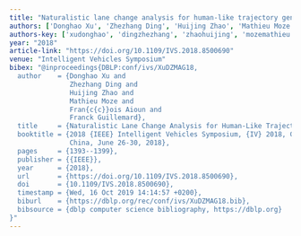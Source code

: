 ```yaml
---
title: "Naturalistic lane change analysis for human-like trajectory generation"
authors: ['Donghao Xu', 'Zhezhang Ding', 'Huijing Zhao', 'Mathieu Moze', 'François Aioun', 'Franck Guillemard']
authors-key: ['xudonghao', 'dingzhezhang', 'zhaohuijing', 'mozemathieu', 'aiounfrançois', 'guillemardfranck']
year: "2018"
article-link: "https://doi.org/10.1109/IVS.2018.8500690"
venue: "Intelligent Vehicles Symposium"
bibex: "@inproceedings{DBLP:conf/ivs/XuDZMAG18,
  author    = {Donghao Xu and
               Zhezhang Ding and
               Huijing Zhao and
               Mathieu Moze and
               Fran{c{c}}ois Aioun and
               Franck Guillemard},
  title     = {Naturalistic Lane Change Analysis for Human-Like Trajectory Generation},
  booktitle = {2018 {IEEE} Intelligent Vehicles Symposium, {IV} 2018, Changshu, Suzhou,
               China, June 26-30, 2018},
  pages     = {1393--1399},
  publisher = {{IEEE}},
  year      = {2018},
  url       = {https://doi.org/10.1109/IVS.2018.8500690},
  doi       = {10.1109/IVS.2018.8500690},
  timestamp = {Wed, 16 Oct 2019 14:14:57 +0200},
  biburl    = {https://dblp.org/rec/conf/ivs/XuDZMAG18.bib},
  bibsource = {dblp computer science bibliography, https://dblp.org}
}"
---
```

